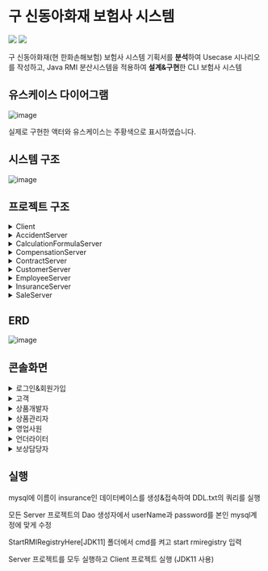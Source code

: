 # 구 신동아화재 보험사 시스템

<img src="https://img.shields.io/badge/java-007396?style=for-the-badge&logo=java&logoColor=white"> <img src="https://img.shields.io/badge/mysql-4479A1?style=for-the-badge&logo=mysql&logoColor=white"/>

구 신동아화재(현 한화손해보험) 보험사 시스템 기획서를 **분석**하여 Usecase 시나리오를 작성하고, Java RMI 분산시스템을 적용하여 **설계&구현**한 CLI 보험사 시스템 

## 유스케이스 다이어그램

![image](https://github.com/dtd1614/Insurance-system/assets/116648310/e3c788a1-53f4-4709-b067-50e0769a3e7c)

실제로 구현한 액터와 유스케이스는 주황색으로 표시하였습니다.

## 시스템 구조

![image](https://github.com/dtd1614/Insurance-system/assets/116648310/24c495c8-7df2-4077-99ae-03cac273afad)

## 프로젝트 구조

<details>
<summary>Client</summary>
<div markdown="1">       

![image](https://github.com/dtd1614/Insurance-system/assets/116648310/902ee451-3dda-48e9-9bda-5249ee237e57)

</div>
</details>

<details>
<summary>AccidentServer</summary>
<div markdown="1">       

![image](https://github.com/dtd1614/Insurance-system/assets/116648310/75372ced-891b-421b-a37d-cebcaa48f98d)

</div>
</details>

<details>
<summary>CalculationFormulaServer</summary>
<div markdown="1">       

![image](https://github.com/dtd1614/Insurance-system/assets/116648310/86ed677c-d3fe-4273-9bc7-6b5708f01f79)

</div>
</details>

<details>
<summary>CompensationServer</summary>
<div markdown="1">       

![image](https://github.com/dtd1614/Insurance-system/assets/116648310/04b983d0-1388-42d5-98d2-05dbe0b218d7)

</div>
</details>

<details>
<summary>ContractServer</summary>
<div markdown="1">       

![image](https://github.com/dtd1614/Insurance-system/assets/116648310/887edfc5-1978-457f-b6ce-ee1adcce96ad)

</div>
</details>

<details>
<summary>CustomerServer</summary>
<div markdown="1">       

![image](https://github.com/dtd1614/Insurance-system/assets/116648310/889c368b-4cd1-4ac0-a233-e754248f8a1c)

</div>
</details>

<details>
<summary>EmployeeServer</summary>
<div markdown="1">       

![image](https://github.com/dtd1614/Insurance-system/assets/116648310/887085c1-bbb9-4d7a-89a4-9ef360d4d5a8)

</div>
</details>

<details>
<summary>InsuranceServer</summary>
<div markdown="1">       

![image](https://github.com/dtd1614/Insurance-system/assets/116648310/4ffebc9e-f9e2-476a-ae9a-58fb375e9b28)

</div>
</details>

<details>
<summary>SaleServer</summary>
<div markdown="1">       

![image](https://github.com/dtd1614/Insurance-system/assets/116648310/6d47e686-9a7d-4d7d-a6dd-632172796bd3)

</div>
</details>

## ERD

![image](https://github.com/dtd1614/Insurance-system/assets/116648310/82845d72-7aad-4dfd-a77c-df858c70ef34)

## 콘솔화면

<details>
<summary>로그인&회원가입</summary>
<div markdown="1">       
  
![image](https://github.com/dtd1614/Insurance-system/assets/116648310/39e26516-fbb9-478d-b3cc-c53200769b80)

![image](https://github.com/dtd1614/Insurance-system/assets/116648310/7c4c8a29-188a-4724-a181-90be1afe91c1)

</div>
</details>

<details>
<summary>고객</summary>
<div markdown="1">       
  
![image](https://github.com/dtd1614/Insurance-system/assets/116648310/ef9b4f3f-fd22-4449-b580-d5be2b78e1e8)

</div>
</details>

<details>
<summary>상품개발자</summary>
<div markdown="1">       
  
![image](https://github.com/dtd1614/Insurance-system/assets/116648310/ad245832-d307-40a5-9d66-d1967e9fd860)

</div>
</details>

<details>
<summary>상품관리자</summary>
<div markdown="1">       
  
![image](https://github.com/dtd1614/Insurance-system/assets/116648310/ed8566e1-2ca1-4a38-856f-3f96897306c2)

</div>
</details>

<details>
<summary>영업사원</summary>
<div markdown="1">       
  
![image](https://github.com/dtd1614/Insurance-system/assets/116648310/abea8dac-d7e6-432c-96d3-63a0c5cd654e)

</div>
</details>

<details>
<summary>언더라이터</summary>
<div markdown="1">       
  
![image](https://github.com/dtd1614/Insurance-system/assets/116648310/7e5000c4-cb74-493a-a757-3350f5013147)

</div>
</details>

<details>
<summary>보상담당자</summary>
<div markdown="1">       
  
![image](https://github.com/dtd1614/Insurance-system/assets/116648310/a4590755-8ebb-499e-ad00-29c7e43deae3)

</div>
</details>

## 실행
mysql에 이름이 insurance인 데이터베이스를 생성&접속하여 DDL.txt의 쿼리를 실행

모든 Server 프로젝트의 Dao 생성자에서 userName과 password를 본인 mysql계정에 맞게 수정

StartRMIRegistryHere[JDK11] 폴더에서 cmd를 켜고 start rmiregistry 입력

Server 프로젝트를 모두 실행하고 Client 프로젝트 실행 (JDK11 사용)

